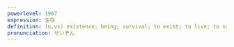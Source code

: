 ```yaml
---
powerlevel: 1967
expression: 生存
definition: (n,vs) existence; being; survival; to exist; to live; to survive; (P)
pronunciation: せいぞん
---
```

